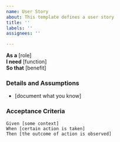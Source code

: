 ```yaml
---
name: User Story
about: This template defines a user story
title: ''
labels: ''
assignees: ''

---
```


**As a** [role]  
**I need** [function]  
**So that** [benefit]  

### Details and Assumptions  
* [document what you know]  

### Acceptance Criteria  
```gherkin
Given [some context]  
When [certain action is taken]  
Then [the outcome of action is observed]
